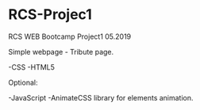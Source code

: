 # RCS-Projec1
RCS WEB Bootcamp Project1 05.2019

Simple webpage - Tribute page.

-CSS
-HTML5

Optional:

-JavaScript
-AnimateCSS library for elements animation.
